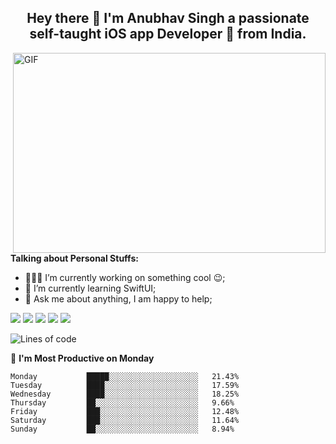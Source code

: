
<h2 align='center'>
  Hey there 👋 I'm Anubhav Singh a passionate self-taught iOS app Developer 🚀 from India.
</h2>

  <img align="right" alt="GIF" src="https://github.com/abhisheknaiidu/abhisheknaiidu/blob/master/code.gif?raw=true" width="500" height="320" />
  
**Talking about Personal Stuffs:**

- 👨🏽‍💻 I’m currently working on something cool :wink:;
- 🌱 I’m currently learning SwiftUI; 
- 💬 Ask me about anything, I am happy to help;

[<img src="https://img.shields.io/badge/twitter-%231DA1F2.svg?&style=for-the-badge&logo=twitter&logoColor=white" />](https://twitter.com/anubhavpulkit)
[<img src="https://img.shields.io/badge/medium-%2312100E.svg?&style=for-the-badge&logo=medium&logoColor=white" />](https://medium.com/@anubhavssingh177)
[<img src="https://img.shields.io/badge/linkedin-%230077B5.svg?&style=for-the-badge&logo=linkedin&logoColor=white" />](https://www.linkedin.com/in/anubhav-singh-27512a167/)
[<img src="https://img.shields.io/badge/Stack_Overflow-FE7A16?style=for-the-badge&logo=stack-overflow&logoColor=white" />](https://stackoverflow.com/users/12206321/anubhav-singh)
[<img src="https://img.shields.io/badge/Gmail-D14836?style=for-the-badge&logo=gmail&logoColor=white" />](@anubhavssingh177@gmail.com)

<!--START_SECTION:waka-->
![Lines of code](https://img.shields.io/badge/From%20Hello%20World%20I%27ve%20Written-5.0%20million%20lines%20of%20code-blue)


📅 **I'm Most Productive on Monday** 

```text
Monday           █████░░░░░░░░░░░░░░░░░░░░   21.43% 
Tuesday          ████░░░░░░░░░░░░░░░░░░░░░   17.59% 
Wednesday        ████░░░░░░░░░░░░░░░░░░░░░   18.25% 
Thursday         ██░░░░░░░░░░░░░░░░░░░░░░░   9.66% 
Friday           ███░░░░░░░░░░░░░░░░░░░░░░   12.48% 
Saturday         ███░░░░░░░░░░░░░░░░░░░░░░   11.64% 
Sunday           ██░░░░░░░░░░░░░░░░░░░░░░░   8.94%

```



<!--END_SECTION:waka-->
